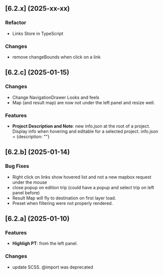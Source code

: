 ## [6.2.x] (2025-xx-xx)
### Refactor
* Links Store in TypeScript

### Changes
* remove changeBounds when click on a link

## [6.2.c] (2025-01-15)
### Changes
* Change NavigationDrawer Looks and feels
* Map (and result map) are now not under the left panel and resize well.

### Features
* **Project Description and Note**: new info.json at the root of a project. 
    Display info when hovering and editable for a selected project.
    info.json = {description: ""}

## [6.2.b] (2025-01-14)
### Bug Fixes
* Right click on links show hovered list and not a new mapbox request under the mouse
* close popup on edition trip (could have a popup and select trip on left panel before)
* Result Map will fly to destination on first layer load.
* Preset when filtering were not properly rendered.

## [6.2.a] (2025-01-10)
### Features
* **Highligh PT**: from the left panel.

### Changes
* update SCSS. @import was deprecated
